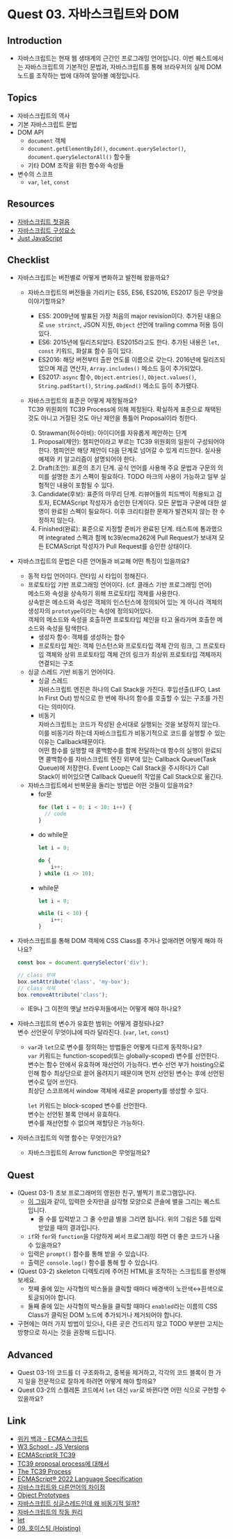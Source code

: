# Quest 03. 자바스크립트와 DOM

## Introduction
* 자바스크립트는 현재 웹 생태계의 근간인 프로그래밍 언어입니다. 이번 퀘스트에서는 자바스크립트의 기본적인 문법과, 자바스크립트를 통해 브라우저의 실제 DOM 노드를 조작하는 법에 대하여 알아볼 예정입니다.

## Topics
* 자바스크립트의 역사
* 기본 자바스크립트 문법
* DOM API
  * `document` 객체
  * `document.getElementById()`, `document.querySelector()`, `document.querySelectorAll()` 함수들
  * 기타 DOM 조작을 위한 함수와 속성들
* 변수의 스코프
  * `var`, `let`, `const`

## Resources
* [자바스크립트 첫걸음](https://developer.mozilla.org/ko/docs/Learn/JavaScript/First_steps)
* [자바스크립트 구성요소](https://developer.mozilla.org/ko/docs/Learn/JavaScript/Building_blocks)
* [Just JavaScript](https://justjavascript.com/)

## Checklist
* 자바스크립트는 버전별로 어떻게 변화하고 발전해 왔을까요?
  * 자바스크립트의 버전들을 가리키는 ES5, ES6, ES2016, ES2017 등은 무엇을 이야기할까요?
    - ES5: 2009년에 발표된 가장 처음의 major revision이다. 추가된 내용으로 `use strinct`, JSON 지원, `Object` 선언에 trailing comma 허용 등이 있다.
    - ES6: 2015년에 릴리즈되었다. ES2015라고도 한다. 추가된 내용은 `let`, `const` 키워드, 화살표 함수 등이 있다.
    - ES2016: 해당 버전부터 출판 연도를 이름으로 갖는다. 2016년에 릴리즈되었으며 제곱 연산자, `Array.includes()` 메소드 등이 추가되었다.
    - ES2017: `async` 함수, `Object.entries()`, `Object.values()`, `String.padStart()`, `String.padEnd()` 메소드 등이 추가됐다.

  * 자바스크립트의 표준은 어떻게 제정될까요?  
    TC39 위원회의 TC39 Process에 의해 제정된다. 확실하게 표준으로 채택된 것도 아니고 거절된 것도 아닌 제안을 통틀어 Proposal이라 칭한다.

    0. Strawman(허수아비): 아이디어를 자유롭게 제안하는 단계
    1. Proposal(제안): 챔피언이라고 부르는 TC39 위원회의 일원이 구성되어야 한다. 챔피언은 해당 제안이 다음 단계로 넘어갈 수 있게 리드한다. 실사용 예제와 키 알고리즘이 설명되어야 한다.
    2. Draft(초안): 표준의 초기 단계. 공식 언어를 사용해 주요 문법과 구문의 의미를 설명한 초기 스펙이 필요하다. TODO 마크의 사용이 가능하고 일부 실험적인 내용이 포함될 수 있다.
    3. Candidate(후보): 표준의 마무리 단계. 리뷰어들의 피드백이 적용되고 검토자, ECMAScript 작성자가 승인한 단계이다. 모든 문법과 구문에 대한 설명이 완료된 스펙이 필요하다. 이후 크리티컬한 문제가 발견되지 않는 한 수정하지 않는다.
    4. Finished(완료): 표준으로 지정할 준비가 완료된 단계. 테스트에 통과했으며 integrated 스펙과 함께 tc39/ecma262에 Pull Request가 보내져 모든 ECMAScript 작성자가 Pull Request를 승인한 상태이다.

* 자바스크립트의 문법은 다른 언어들과 비교해 어떤 특징이 있을까요?  
  - 동적 타입 언어이다. 런타임 시 타입이 정해진다.
  - 프로토타입 기반 프로그래밍 언어이다. (cf. 클래스 기반 프로그래밍 언어)  
    메소드와 속성을 상속하기 위해 프로토타입 객체를 사용한다.  
    상속받은 메소드와 속성은 객체의 인스턴스에 정의되어 있는 게 아니라 객체의 생성자의 `prototype`이라는 속성에 정의되어있다.  
    객체의 메소드와 속성을 호출하면 프로토타입 체인을 타고 올라가며 호출한 메소드와 속성을 탐색한다.  
    * 생성자 함수: 객체를 생성하는 함수
    * 프로토타입 체인: 객체 인스턴스와 프로토타입 객체 간의 링크, 그 프로토타입 객체와 상위 프로토타입 객체 간의 링크가 최상위 프로토타입 객체까지 연결되는 구조
  - 싱글 스레드 기반 비동기 언어이다.
    * 싱글 스레드  
    자바스크립트 엔진은 하나의 Call Stack을 가진다. 후입선출(LIFO, Last In First Out) 방식으로 한 번에 하나의 함수를 호출할 수 있는 구조를 가진다는 의미이다.
    * 비동기  
    자바스크립트는 코드가 작성된 순서대로 실행되는 것을 보장하지 않는다. 이를 비동기라 하는데 자바스크립트가 비동기적으로 코드를 실행할 수 있는 이유는 Callback때문이다.  
    어떤 함수를 실행할 때 콜백함수를 함께 전달하는데 함수의 실행이 완료되면 콜백함수를 자바스크립트 엔진 외부에 있는 Callback Queue(Task Queue)에 저장한다. Event Loop는 Call Stack을 주시하다가 Call Stack이 비어있으면 Callback Queue의 작업을 Call Stack으로 옮긴다.

  * 자바스크립트에서 반복문을 돌리는 방법은 어떤 것들이 있을까요?
    - for문
      ```javascript
      for (let i = 0; i < 10; i++) {
        // code
      }
      ```
    - do while문
      ```javascript
      let i = 0;

      do {
          i++;
      } while (i <> 10);
      ```
    - while문
      ```javascript
      let i = 0;

      while (i < 10) {
          i++;
      }
      ```

* 자바스크립트를 통해 DOM 객체에 CSS Class를 주거나 없애려면 어떻게 해야 하나요?
  ```javascript
  const box = document.querySelector('div');

  // class 부여
  box.setAttribute('class', 'my-box');
  // class 삭제
  box.removeAttribute('class');
  ```
  * IE9나 그 이전의 옛날 브라우저들에서는 어떻게 해야 하나요?

* 자바스크립트의 변수가 유효한 범위는 어떻게 결정되나요?  
  변수 선언문이 무엇이냐에 따라 달라진다. (`var`, `let`, `const`)
  * `var`과 `let`으로 변수를 정의하는 방법들은 어떻게 다르게 동작하나요?  
    `var` 키워드는 function-scoped(또는 globally-scoped) 변수를 선언한다.  
    변수는 함수 안에서 유효하며 재선언이 가능하다. 변수 선언 부가 hoisting으로 인해 함수 최상단으로 끌어 올려지기 때문이며 먼저 선언된 변수는 후에 선언된 변수로 덮어 쓰인다.  
    최상단 스코프에서 window 객체에 새로운 property를 생성할 수 있다.  

    `let` 키워드는 block-scoped 변수를 선언한다.  
    변수는 선언된 블록 안에서 유효하다.  
    변수를 재선언할 수 없으며 재할당은 가능하다.

* 자바스크립트의 익명 함수는 무엇인가요?
  
  * 자바스크립트의 Arrow function은 무엇일까요?

## Quest
* (Quest 03-1) 초보 프로그래머의 영원한 친구, 별찍기 프로그램입니다.
  * [이 그림](jsStars.png)과 같이, 입력한 숫자만큼 삼각형 모양으로 콘솔에 별을 그리는 퀘스트 입니다.
    * 줄 수를 입력받고 그 줄 수만큼 별을 그리면 됩니다. 위의 그림은 5를 입력받았을 때의 결과입니다.
  * `if`와 `for`와 `function`을 다양하게 써서 프로그래밍 하면 더 좋은 코드가 나올 수 있을까요?
  * 입력은 `prompt()` 함수를 통해 받을 수 있습니다.
  * 출력은 `console.log()` 함수를 통해 할 수 있습니다.
* (Quest 03-2) skeleton 디렉토리에 주어진 HTML을 조작하는 스크립트를 완성해 보세요.
  * 첫째 줄에 있는 사각형의 박스들을 클릭할 때마다 배경색이 노란색↔흰색으로 토글되어야 합니다.
  * 둘째 줄에 있는 사각형의 박스들을 클릭할 때마다 `enabled`라는 이름의 CSS Class가 클릭된 DOM 노드에 추가되거나 제거되어야 합니다.
* 구현에는 여러 가지 방법이 있으나, 다른 곳은 건드리지 않고 TODO 부분만 고치는 방향으로 하시는 것을 권장해 드립니다.

## Advanced
* Quest 03-1의 코드를 더 구조화하고, 중복을 제거하고, 각각의 코드 블록이 한 가지 일을 전문적으로 잘하게 하려면 어떻게 해야 할까요?
* Quest 03-2의 스켈레톤 코드에서 `let` 대신 `var`로 바뀐다면 어떤 식으로 구현할 수 있을까요?

## Link
- [위키 백과 - ECMA스크립트](https://ko.wikipedia.org/wiki/ECMA%EC%8A%A4%ED%81%AC%EB%A6%BD%ED%8A%B8)
- [W3 School - JS Versions](https://www.w3schools.com/js/js_versions.asp)
- [ECMAScript와 TC39](https://ahnheejong.name/articles/ecmascript-tc39/)
- [TC39 proposal process에 대해서](https://trustyoo86.github.io/javascript/2019/12/11/tc39-process.html)
- [The TC39 Process](https://tc39.es/process-document/)
- [ECMAScript® 2022 Language Specification](https://tc39.es/ecma262/multipage/)
- [자바스크립트와 다른언어의 차이점](https://sdcodebase.tistory.com/22)
- [Object Prototypes](https://developer.mozilla.org/ko/docs/Learn/JavaScript/Objects/Object_prototypes)
- [자바스크립트 싱글스레드인데 왜 비동기적 일까?](https://velog.io/@eamon3481/%EC%9E%90%EB%B0%94%EC%8A%A4%ED%81%AC%EB%A6%BD%ED%8A%B8-%EC%8B%B1%EA%B8%80%EC%8A%A4%EB%A0%88%EB%93%9C%EC%9D%B8%EB%8D%B0-%EC%99%9C-%EB%B9%84%EB%8F%99%EA%B8%B0%EC%A0%81-%EC%9D%BC%EA%B9%8C)
- [자바스크립트의 작동 원리](https://frontcode.tistory.com/30?category=685416)
- [let](https://developer.mozilla.org/en-US/docs/Web/JavaScript/Reference/Statements/let)
- [09. 호이스팅 (Hoisting)](https://simplejs.gitbook.io/olaf/09.-hoisting)
